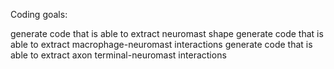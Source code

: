 Coding goals:

generate code that is able to extract neuromast shape
generate code that is able to extract macrophage-neuromast interactions
generate code that is able to extract axon terminal-neuromast interactions
